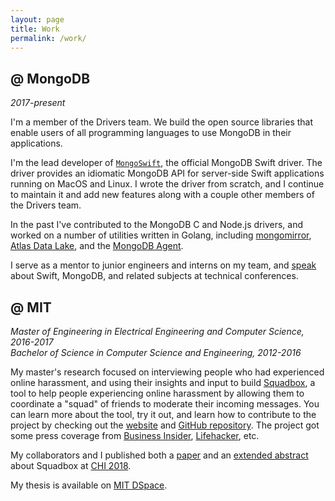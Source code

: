 ```yaml
---
layout: page
title: Work
permalink: /work/
---
```


## **@ MongoDB**
*2017-present*

I'm a member of the Drivers team. We build the open source libraries that enable users of all programming languages to use MongoDB in their applications.

I'm the lead developer of [`MongoSwift`](https://www.github.com/mongodb/mongo-swift-driver), the official MongoDB Swift driver. The driver provides an idiomatic MongoDB API for server-side Swift applications running on MacOS and Linux. I wrote the driver from scratch, and I continue to maintain it and add new features along with a couple other members of the Drivers team.

In the past I've contributed to the MongoDB C and Node.js drivers, and worked on a number of utilities written in Golang, including [mongomirror](https://docs.atlas.mongodb.com/import/mongomirror/), [Atlas Data Lake](https://www.mongodb.com/atlas/data-lake), and the [MongoDB Agent](https://docs.opsmanager.mongodb.com/current/tutorial/nav/mongodb-agent/).

I serve as a mentor to junior engineers and interns on my team, and [speak](/speaking) about Swift, MongoDB, and related subjects at technical conferences.

## **@ MIT**
*Master of Engineering in Electrical Engineering and Computer Science, 2016-2017*<br>
*Bachelor of Science in Computer Science and Engineering, 2012-2016*

My master's research focused on interviewing people who had experienced online harassment, and using their insights and input to build [Squadbox](https://squadbox.org), a tool to help people experiencing online harassment by allowing them to coordinate a "squad" of friends to moderate their incoming messages.
You can learn more about the tool, try it out, and learn how to contribute to the project by checking out the [website](https://squadbox.org) and [GitHub repository](https://www.github.com/amyxzhang/squadbox).
The project got some press coverage from [Business Insider](http://www.businessinsider.com/mit-researchers-squadbox-lets-friends-combat-online-harassment-2018-4), [Lifehacker](https://lifehacker.com/recruit-your-friends-to-stop-online-harassment-1825041913), etc.

My collaborators and I published both a [paper](/files/squadbox-paper.pdf) and an [extended abstract](/files/squadbox-demo.pdf) about Squadbox at [CHI 2018](https://www.chi2018.acm.org).

My thesis is available on [MIT DSpace](https://dspace.mit.edu/handle/1721.1/119593).
